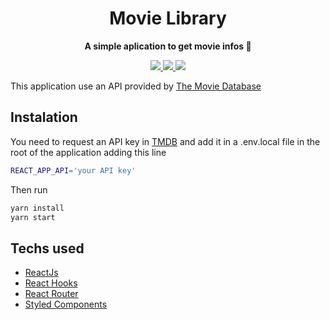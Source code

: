 <h1 align="center">Movie Library</h1>
<div align="center"><strong>A simple aplication to get movie infos 🎥</strong></div>
<p align="center">
  <a aria-label="ReactJS" href="https://pt-br.reactjs.org/">
    <img src="https://img.shields.io/badge/ReactJS-16.12.0-61dafb"></img>
  </a>
  <a aria-label="React Router" href="https://reacttraining.com/react-router/web/guides/quick-start">
    <img src="https://img.shields.io/badge/React Router-5.1.2-d0114c"></img>
  </a>
  <a aria-label="Styled Components" href="https://styled-components.com/">
    <img src="https://img.shields.io/badge/Styled Components-5.0.1-db7093"></img>
  </a>
</p>

This application use an API provided by [The Movie Database](https://www.themoviedb.org/)

## Instalation

You need to request an API key in [TMDB](https://www.themoviedb.org/documentation/api) and add it in a .env.local file in the root of the application adding this line

```bash
REACT_APP_API='your API key'
```

Then run 
```bash
yarn install
yarn start 
```

## Techs used 
- [ReactJs](https://pt-br.reactjs.org/)
- [React Hooks](https://reactjs.org/docs/hooks-intro.html)
- [React Router](https://reacttraining.com/react-router/web/guides/quick-start)
- [Styled Components](https://styled-components.com/)

